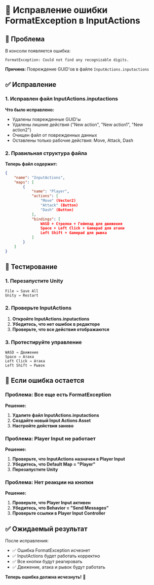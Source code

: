 # 🔧 Исправление ошибки FormatException в InputActions

## 🚨 Проблема

В консоли появляется ошибка:
```
FormatException: Could not find any recognizable digits.
```

**Причина:** Повреждение GUID'ов в файле `InputActions.inputactions`

## ✅ Исправление

### 1. Исправлен файл InputActions.inputactions

**Что было исправлено:**
- Удалены поврежденные GUID'ы
- Удалены лишние действия ("New action", "New action1", "New action2")
- Очищен файл от поврежденных данных
- Оставлены только рабочие действия: Move, Attack, Dash

### 2. Правильная структура файла

**Теперь файл содержит:**
```json
{
    "name": "InputActions",
    "maps": [
        {
            "name": "Player",
            "actions": [
                "Move" (Vector2)
                "Attack" (Button)
                "Dash" (Button)
            ],
            "bindings": [
                WASD + Стрелки + Геймпад для движения
                Space + Left Click + Gamepad для атаки
                Left Shift + Gamepad для рывка
            ]
        }
    ]
}
```

## 🧪 Тестирование

### 1. Перезапустите Unity
```
File → Save All
Unity → Restart
```

### 2. Проверьте InputActions
1. **Откройте InputActions.inputactions**
2. **Убедитесь, что нет ошибок в редакторе**
3. **Проверьте, что все действия отображаются**

### 3. Протестируйте управление
```
WASD → Движение
Space → Атака
Left Click → Атака
Left Shift → Рывок
```

## 🔧 Если ошибка остается

### Проблема: Все еще есть FormatException
**Решение:**
1. **Удалите файл InputActions.inputactions**
2. **Создайте новый Input Actions Asset**
3. **Настройте действия заново**

### Проблема: Player Input не работает
**Решение:**
1. **Проверьте, что InputActions назначен в Player Input**
2. **Убедитесь, что Default Map = "Player"**
3. **Перезапустите Unity**

### Проблема: Нет реакции на кнопки
**Решение:**
1. **Проверьте, что Player Input активен**
2. **Убедитесь, что Behavior = "Send Messages"**
3. **Проверьте ссылки в Player Input Controller**

## ✅ Ожидаемый результат

После исправления:
- ✅ Ошибка FormatException исчезнет
- ✅ InputActions будет работать корректно
- ✅ Все кнопки будут реагировать
- ✅ Движение, атака и рывок будут работать

**Теперь ошибка должна исчезнуть!** 🎉 